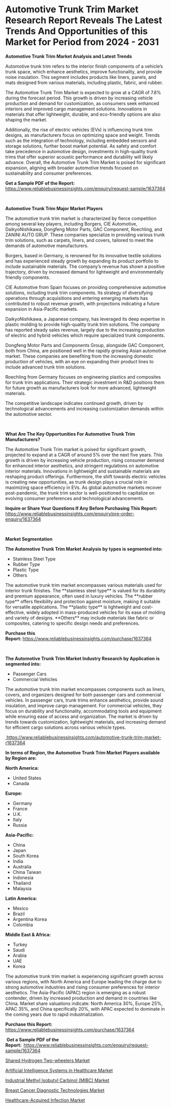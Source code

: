 <p><h1>Automotive Trunk Trim Market Research Report Reveals The Latest Trends And Opportunities of this Market for Period from 2024 - 2031</h1></p><p><strong>Automotive Trunk Trim Market Analysis and Latest Trends</strong></p>
<p><p>Automotive trunk trim refers to the interior finish components of a vehicle’s trunk space, which enhance aesthetics, improve functionality, and provide noise insulation. This segment includes products like liners, panels, and mats designed from various materials, including plastic, fabric, and rubber. </p><p>The Automotive Trunk Trim Market is expected to grow at a CAGR of 7.8% during the forecast period. This growth is driven by increasing vehicle production and demand for customization, as consumers seek enhanced interiors and improved cargo management solutions. Innovations in materials that offer lightweight, durable, and eco-friendly options are also shaping the market. </p><p>Additionally, the rise of electric vehicles (EVs) is influencing trunk trim designs, as manufacturers focus on optimizing space and weight. Trends such as the integration of technology, including embedded sensors and storage solutions, further boost market potential. As safety and comfort take precedence in automotive design, investments in high-quality trunk trims that offer superior acoustic performance and durability will likely advance. Overall, the Automotive Trunk Trim Market is poised for significant expansion, aligning with broader automotive trends focused on sustainability and consumer preferences.</p></p>
<p><strong>Get a Sample PDF of the Report:&nbsp;</strong> <a href="https://www.reliablebusinessinsights.com/enquiry/request-sample/1637364?utm_campaign=1119&utm_medium=2&utm_source=Github&utm_content=ia&utm_term=07122024&utm_id=automotive-trunk-trim">https://www.reliablebusinessinsights.com/enquiry/request-sample/1637364</a></p>
<p>&nbsp;</p>
<p><strong>Automotive Trunk Trim Major Market Players</strong></p>
<p><p>The automotive trunk trim market is characterized by fierce competition among several key players, including Borgers, CIE Automotive, DaikyoNishikawa, Dongfeng Motor Parts, GAC Component, Roechling, and ZANINI AUTO GRUP. These companies specialize in providing various trunk trim solutions, such as carpets, liners, and covers, tailored to meet the demands of automotive manufacturers.</p><p>Borgers, based in Germany, is renowned for its innovative textile solutions and has experienced steady growth by expanding its product portfolio to include sustainable materials. The company’s revenue has shown a positive trajectory, driven by increased demand for lightweight and environmentally friendly components.</p><p>CIE Automotive from Spain focuses on providing comprehensive automotive solutions, including trunk trim components. Its strategy of diversifying operations through acquisitions and entering emerging markets has contributed to robust revenue growth, with projections indicating a future expansion in Asia-Pacific markets.</p><p>DaikyoNishikawa, a Japanese company, has leveraged its deep expertise in plastic molding to provide high-quality trunk trim solutions. The company has reported steady sales revenue, largely due to the increasing production of electric and hybrid vehicles which require specialized trunk components.</p><p>Dongfeng Motor Parts and Components Group, alongside GAC Component, both from China, are positioned well in the rapidly growing Asian automotive market. These companies are benefiting from the increasing domestic production of vehicles, with an eye on expanding their product lines to include advanced trunk trim solutions.</p><p>Roechling from Germany focuses on engineering plastics and composites for trunk trim applications. Their strategic investment in R&D positions them for future growth as manufacturers look for more advanced, lightweight materials.</p><p>The competitive landscape indicates continued growth, driven by technological advancements and increasing customization demands within the automotive sector.</p></p>
<p>&nbsp;</p>
<p><strong>What Are The Key Opportunities For Automotive Trunk Trim Manufacturers?</strong></p>
<p><p>The Automotive Trunk Trim market is poised for significant growth, projected to expand at a CAGR of around 5% over the next five years. This growth is driven by increasing vehicle production, rising consumer demand for enhanced interior aesthetics, and stringent regulations on automotive interior materials. Innovations in lightweight and sustainable materials are reshaping product offerings. Furthermore, the shift towards electric vehicles is creating new opportunities, as trunk design plays a crucial role in maximizing space efficiency in EVs. As global automotive markets recover post-pandemic, the trunk trim sector is well-positioned to capitalize on evolving consumer preferences and technological advancements.</p></p>
<p><strong>Inquire or Share Your Questions If Any Before Purchasing This Report:</strong> <a href="https://www.reliablebusinessinsights.com/enquiry/pre-order-enquiry/1637364?utm_campaign=1119&utm_medium=2&utm_source=Github&utm_content=ia&utm_term=07122024&utm_id=automotive-trunk-trim">https://www.reliablebusinessinsights.com/enquiry/pre-order-enquiry/1637364</a></p>
<p>&nbsp;</p>
<p><strong>Market Segmentation</strong></p>
<p><strong>The Automotive Trunk Trim Market Analysis by types is segmented into:</strong></p>
<p><ul><li>Stainless Steel Type</li><li>Rubber Type</li><li>Plastic Type</li><li>Others</li></ul></p>
<p><p>The automotive trunk trim market encompasses various materials used for interior trunk finishes. The **stainless steel type** is valued for its durability and premium appearance, often used in luxury vehicles. The **rubber type** offers flexibility and protection against moisture, making it suitable for versatile applications. The **plastic type** is lightweight and cost-effective, widely adopted in mass-produced vehicles for its ease of molding and variety of designs. **Others** may include materials like fabric or composites, catering to specific design needs and preferences.</p></p>
<p><strong>Purchase this Report:&nbsp;</strong><a href="https://www.reliablebusinessinsights.com/purchase/1637364?utm_campaign=1119&utm_medium=2&utm_source=Github&utm_content=ia&utm_term=07122024&utm_id=automotive-trunk-trim">https://www.reliablebusinessinsights.com/purchase/1637364</a></p>
<p>&nbsp;</p>
<p><strong>The Automotive Trunk Trim Market Industry Research by Application is segmented into:</strong></p>
<p><ul><li>Passenger Cars</li><li>Commercial Vehicles</li></ul></p>
<p><p>The automotive trunk trim market encompasses components such as liners, covers, and organizers designed for both passenger cars and commercial vehicles. In passenger cars, trunk trims enhance aesthetics, provide sound insulation, and improve cargo management. For commercial vehicles, they focus on durability and functionality, accommodating tools and equipment while ensuring ease of access and organization. The market is driven by trends towards customization, lightweight materials, and increasing demand for efficient cargo solutions across various vehicle types.</p></p>
<p><a href="https://www.reliablebusinessinsights.com/automotive-trunk-trim-market-r1637364?utm_campaign=1119&utm_medium=2&utm_source=Github&utm_content=ia&utm_term=07122024&utm_id=automotive-trunk-trim">&nbsp;https://www.reliablebusinessinsights.com/automotive-trunk-trim-market-r1637364</a></p>
<p><strong>In terms of Region, the Automotive Trunk Trim Market Players available by Region are:</strong></p>
<p>
    <p> <strong> North America: </strong>
        <ul>
            <li>United States</li>
            <li>Canada</li>
        </ul>
        </p> 
    <p> <strong> Europe: </strong>
        <ul>
            <li>Germany</li>
            <li>France</li>
            <li>U.K.</li>
            <li>Italy</li>
            <li>Russia</li>
        </ul>
        </p> 
    <p> <strong> Asia-Pacific: </strong>
        <ul>
            <li>China</li>
            <li>Japan</li>
            <li>South Korea</li>
            <li>India</li>
            <li>Australia</li>
            <li>China Taiwan</li>
            <li>Indonesia</li>
            <li>Thailand</li>
            <li>Malaysia</li>
        </ul>
        </p> 
    <p> <strong> Latin America: </strong>
        <ul>
            <li>Mexico</li>
            <li>Brazil</li>
            <li>Argentina Korea</li>
            <li>Colombia</li>
        </ul>
        </p> 
    <p> <strong> Middle East & Africa: </strong>
        <ul>
            <li>Turkey</li>
            <li>Saudi</li>
            <li>Arabia</li>
            <li>UAE</li>
            <li>Korea</li>
        </ul>
    </p>
    </p>
<p><p>The automotive trunk trim market is experiencing significant growth across various regions, with North America and Europe leading the charge due to strong automotive industries and rising consumer preferences for interior aesthetics. The Asia-Pacific (APAC) region is emerging as a robust contender, driven by increased production and demand in countries like China. Market share valuations indicate: North America 30%, Europe 25%, APAC 35%, and China specifically 20%, with APAC expected to dominate in the coming years due to rapid industrialization.</p></p>
<p><strong>Purchase this Report: </strong><a href="https://www.reliablebusinessinsights.com/purchase/1637364?utm_campaign=1119&utm_medium=2&utm_source=Github&utm_content=ia&utm_term=07122024&utm_id=automotive-trunk-trim">https://www.reliablebusinessinsights.com/purchase/1637364</a></p>
<p>&nbsp;<strong>Get a Sample PDF of the Report:&nbsp;&nbsp;</strong><a href="https://www.reliablebusinessinsights.com/enquiry/request-sample/1637364?utm_campaign=1119&utm_medium=2&utm_source=Github&utm_content=ia&utm_term=07122024&utm_id=automotive-trunk-trim">https://www.reliablebusinessinsights.com/enquiry/request-sample/1637364</a></p>
<p><strong></strong></p>
<p><p><a href="https://issuu.com/reportprime-2/docs/shared-hydrogen-two-wheelers-market-size-2030.pptx?utm_campaign=1119&utm_medium=2&utm_source=Github&utm_content=ia&utm_term=07122024&utm_id=automotive-trunk-trim">Shared Hydrogen Two-wheelers Market</a></p><p><a href="https://www.linkedin.com/pulse/global-artificial-intelligence-systems-healthcare-market-m8ttc?utm_campaign=1119&utm_medium=2&utm_source=Github&utm_content=ia&utm_term=07122024&utm_id=automotive-trunk-trim">Artificial Intelligence Systems in Healthcare Market</a></p><p><a href="https://issuu.com/reportprime-2/docs/industrial-methyl-isobutyl-carbinol-mibc-market-si?utm_campaign=1119&utm_medium=2&utm_source=Github&utm_content=ia&utm_term=07122024&utm_id=automotive-trunk-trim">Industrial Methyl Isobutyl Carbinol (MIBC) Market</a></p><p><a href="https://www.linkedin.com/pulse/assessing-effect-ofcompany-thebreast-cancer-diagnostic-0gwcc?utm_campaign=1119&utm_medium=2&utm_source=Github&utm_content=ia&utm_term=07122024&utm_id=automotive-trunk-trim">Breast Cancer Diagnostic Technologies Market</a></p><p><a href="https://www.linkedin.com/pulse/healthcare-acquired-infection-industry-trends-report-analyzing-yiwfc?utm_campaign=1119&utm_medium=2&utm_source=Github&utm_content=ia&utm_term=07122024&utm_id=automotive-trunk-trim">Healthcare-Acquired Infection Market</a></p></p>